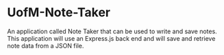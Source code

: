 # UofM-Note-Taker
An application called Note Taker that can be used to write and save notes. This application will use an Express.js back end and will save and retrieve note data from a JSON file.
